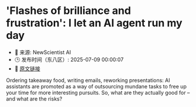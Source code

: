 # 'Flashes of brilliance and frustration': I let an AI agent run my day
- 📅 来源: NewScientist AI
- 🕒 发布时间（东八区）: 2025-07-09 00:00:07
- 🔗 [原文链接](https://www.newscientist.com/article/2486024-flashes-of-brilliance-and-frustration-i-let-an-ai-agent-run-my-day/?utm_campaign=RSS%7CNSNS&utm_source=NSNS&utm_medium=RSS&utm_content=artificial-intelligence)

Ordering takeaway food, writing emails, reworking presentations: AI assistants are promoted as a way of outsourcing mundane tasks to free up your time for more interesting pursuits. So, what are they actually good for – and what are the risks?